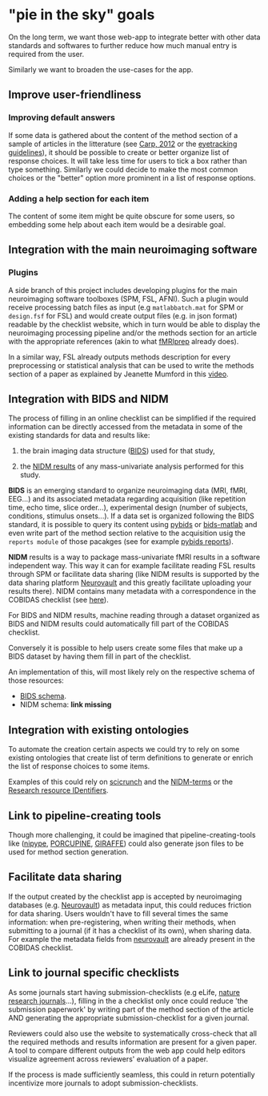 # "pie in the sky" goals

On the long term, we want those web-app to integrate better with other data
standards and softwares to further reduce how much manual entry is required from
the user.

Similarly we want to broaden the use-cases for the app.

## Improve user-friendliness

### Improving default answers

If some data is gathered about the content of the method section of a sample of
articles in the litterature (see
[Carp, 2012](https://www.ncbi.nlm.nih.gov/pubmed/22796459) or the
[eyetracking guidelines](https://psyarxiv.com/f6qcy/)), it should be possible to
create or better organize list of response choices. It will take less time for
users to tick a box rather than type something. Similarly we could decide to
make the most common choices or the "better" option more prominent in a list of
response options.

### Adding a help section for each item

The content of some item might be quite obscure for some users, so embedding
some help about each item would be a desirable goal.

## Integration with the main neuroimaging software

### Plugins

A side branch of this project includes developing plugins for the main
neuroimaging software toolboxes (SPM, FSL, AFNI). Such a plugin would receive
processing batch files as input (e.g `matlabbatch.mat` for SPM or `design.fsf`
for FSL) and would create output files (e.g. in json format) readable by the
checklist website, which in turn would be able to display the neuroimaging
processing pipeline and/or the methods section for an article with the
appropriate references (akin to what
[fMRIprep](https://fmriprep.readthedocs.io/en/stable/citing.html) already does).

In a similar way, FSL already outputs methods description for every
preprocessing or statistical analysis that can be used to write the methods
section of a paper as explained by Jeanette Mumford in this
[video](https://www.youtube.com/watch?v=1SOIUVnTglM).

## Integration with BIDS and NIDM

The process of filling in an online checklist can be simplified if the required
information can be directly accessed from the metadata in some of the existing
standards for data and results like:

1.  the brain imaging data structure ([BIDS](http://bids.neuroimaging.io/)) used
    for that study,

1.  the [NIDM results](http://nidm.nidash.org/specs/nidm-results_130.html) of
    any mass-univariate analysis performed for this study.

**BIDS** is an emerging standard to organize neuroimaging data (MRI, fMRI,
EEG...) and its associated metadata regarding acquisition (like repetition time,
echo time, slice order...), experimental design (number of subjects, conditions,
stimulus onsets...). If a data set is organized following the BIDS standard, it
is possible to query its content using
[pybids](https://github.com/bids-standard/pybids) or
[bids-matlab](https://github.com/bids-standard/bids-matlab) and even write part
of the method section relative to the acquisition usig the `reports module` of
those pacakges (see for example
[pybids reports](https://github.com/bids-standard/pybids/tree/master/bids/reports)).

**NIDM** results is a way to package mass-univariate fMRI results in a software
independent way. This way it can for example facilitate reading FSL results
through SPM or facilitate data sharing (like NIDM results is supported by the
data sharing platform [Neurovault](https://neurovault.org/) and this greatly
facilitate uploading your results there). NIDM contains many metadata with a
correspondence in the COBIDAS checklist (see
[here](https://media.nature.com/original/nature-assets/sdata/2016/sdata2016102/extref/sdata2016102-s1.pdf)).

For BIDS and NIDM results, machine reading through a dataset organized as BIDS
and NIDM results could automatically fill part of the COBIDAS checklist.

Conversely it is possible to help users create some files that make up a BIDS
dataset by having them fill in part of the checklist.

An implementation of this, will most likely rely on the respective schema of
those resources:

-   [BIDS schema](https://github.com/bids-standard/bids-specification/tree/master/src/schema).
-   NIDM schema: **link missing**

<!-- TODO add NIDM schema link -->

## Integration with existing ontologies

To automate the creation certain aspects we could try to rely on some existing
ontologies that create list of term definitions to generate or enrich the list
of response choices to some items.

Examples of this could rely on
[scicrunch](https://scicrunch.org/scicrunch/interlex/dashboard) and the
[NIDM-terms](https://scicrunch.org/nidm-terms) or the
[Research resource IDentifiers](https://scicrunch.org/resources).

## Link to pipeline-creating tools

Though more challenging, it could be imagined that pipeline-creating-tools like
([nipype](https://nipype.readthedocs.io/en/latest/),
[PORCUPINE](https://journals.plos.org/ploscompbiol/article?id=10.1371/journal.pcbi.1006064),
[GIRAFFE](https://giraffe.tools/porcupine/TimVanMourik/GiraffePlayground/master))
could also generate json files to be used for method section generation.

## Facilitate data sharing

If the output created by the checklist app is accepted by neuroimaging databases
(e.g. [Neurovault](https://neurovault.org/)) as metadata input, this could
reduces friction for data sharing. Users wouldn't have to fill several times the
same information: when pre-registering, when writing their methods, when
submitting to a journal (if it has a checklist of its own), when sharing data.
For example the metadata fields from
[neurovault](https://github.com/NeuroVault/NeuroVault/blob/master/scripts/metadata_neurovault.csv)
are already present in the COBIDAS checklist.

## Link to journal specific checklists

As some journals start having submission-checklists (e.g eLife,
[nature research journals](https://www.nature.com/nature-research/editorial-policies/reporting-standards)...),
filling in the a checklist only once could reduce 'the submission paperwork' by
writing part of the method section of the article AND generating the appropriate
submission-checklist for a given journal.

Reviewers could also use the website to systematically cross-check that all the
required methods and results information are present for a given paper. A tool
to compare different outputs from the web app could help editors visualize
agreement across reviewers' evaluation of a paper.

If the process is made sufficiently seamless, this could in return potentially
incentivize more journals to adopt submission-checklists.
